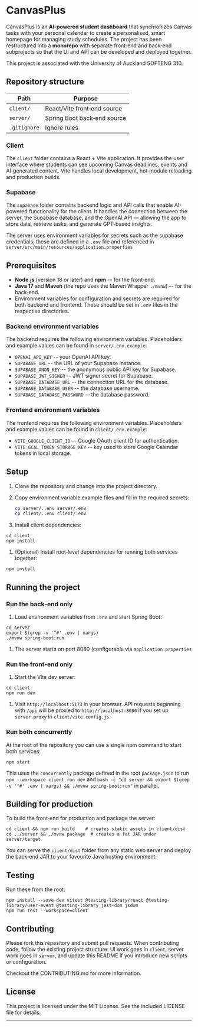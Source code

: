 # CanvasPlus

CanvasPlus is an **AI‑powered student dashboard** that synchronizes
Canvas tasks with your personal calendar to create a personalised, smart
homepage for managing study schedules. The project has been restructured
into a **monorepo** with separate front‑end and back‑end subprojects so
that the UI and API can be developed and deployed together.

This project is associated with the University of Auckland SOFTENG 310.

## Repository structure

| Path         | Purpose                     |
| ------------ | --------------------------- |
| `client/`    | React/Vite front‑end source |
| `server/`    | Spring Boot back‑end source |
| `.gitignore` | Ignore rules                |

### Client

The `client` folder contains a React + Vite application. It provides the
user interface where students can see upcoming Canvas deadlines, events
and AI‑generated content. Vite handles local development, hot‑module
reloading and production builds.

### Supabase

The `supabase` folder contains backend logic and API calls that enable AI-powered functionality for the client.
It handles the connection between the server, the Supabase database, and the OpenAI API — allowing the app to store data, retrieve tasks, and generate GPT-based insights.

The server uses environment variables for secrets such as the supabase credentials; these are defined in a `.env` file and
referenced in
`server/src/main/resources/application.properties`

## Prerequisites

- **Node.js** (version 18 or later) and **npm** -- for the front‑end.
- **Java 17** and **Maven** (the repo uses the Maven Wrapper `./mvnw`)
  -- for the back‑end.
- Environment variables for configuration and secrets are required for both backend and frontend. These should be set in `.env` files in the respective directories.

### Backend environment variables

The backend requires the following environment variables. Placeholders and example values can be found in `server/.env.example`:

- `OPENAI_API_KEY` -- your OpenAI API key.
- `SUPABASE_URL` -- the URL of your Supabase instance.
- `SUPABASE_ANON_KEY` -- the anonymous public API key for Supabase.
- `SUPABASE_JWT_SIGNER` -- JWT signer secret for Supabase.
- `SUPABASE_DATABASE_URL` -- the connection URL for the database.
- `SUPABASE_DATABASE_USER` -- the database username.
- `SUPABASE_DATABASE_PASSWORD` -- the database password.

### Frontend environment variables

The frontend requires the following environment variables. Placeholders and example values can be found in `client/.env.example`:

- `VITE_GOOGLE_CLIENT_ID` -- Google OAuth client ID for authentication.
- `VITE_GCAL_TOKEN_STORAGE_KEY` -- key used to store Google Calendar tokens in local storage.

## Setup

1. Clone the repository and change into the project directory.

2. Copy environment variable example files and fill in the required secrets:

    ```bash
    cp server/..env server/.env
    cp client/..env client/.env
    ```

3. Install client dependencies:

<!-- -->

    cd client
    npm install

1. (Optional) Install root‑level dependencies for running both services
    together:

<!-- -->

    npm install

## Running the project

### Run the back‑end only

1. Load environment variables from `.env` and start Spring Boot:

<!-- -->

    cd server
    export $(grep -v '^#' .env | xargs)
    ./mvnw spring-boot:run

1. The server starts on port 8080 (configurable via
    `application.properties`

### Run the front‑end only

1. Start the Vite dev server:

<!-- -->

    cd client
    npm run dev

1. Visit `http://localhost:5173` in your browser. API requests
    beginning with `/api` will be proxied to `http://localhost:8080` if
    you set up `server.proxy` in `client/vite.config.js`.

### Run both concurrently

At the root of the repository you can use a single npm command to start
both services:

    npm start

This uses the `concurrently` package defined in the root `package.json`
to run `npm --workspace client run dev` and
`bash -c "cd server && export $(grep -v '^#' .env | xargs) && ./mvnw spring-boot:run"`
in parallel.

## Building for production

To build the front‑end for production and package the server:

    cd client && npm run build    # creates static assets in client/dist
    cd ../server && ./mvnw package  # creates a fat JAR under server/target

You can serve the `client/dist` folder from any static web server and
deploy the back‑end JAR to your favourite Java hosting environment.

## Testing

Run these from the root:

    npm install --save-dev vitest @testing-library/react @testing-library/user-event @testing-library jest-dom jsdom
    npm run test --workspace=client

## Contributing

Please fork this repository and submit pull requests. When contributing
code, follow the existing project structure: UI work goes in `client`,
server work goes in `server`, and update this README if you introduce
new scripts or configuration.

Checkout the CONTRIBUTING.md for more information.

## License

This project is licensed under the MIT License. See the included LICENSE file for details.

------------------------------------------------------------------------
